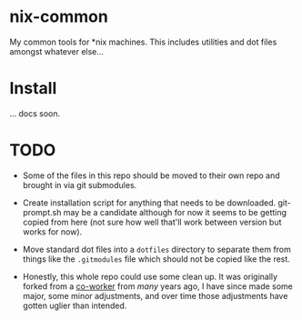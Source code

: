 nix-common
==========

My common tools for &#42;nix machines. This includes utilities and dot files
amongst whatever else...

# Install
... docs soon.

# TODO
* Some of the files in this repo should be moved to their own repo and brought
  in via git submodules.

* Create installation script for anything that needs to be downloaded.
  git-prompt.sh may be a candidate although for now it seems to be getting
  copied from here (not sure how well that'll work between version but works
  for now).

* Move standard dot files into a `dotfiles` directory to separate them from
  things like the `.gitmodules` file which should not be copied like the rest.

* Honestly, this whole repo could use some clean up. It was originally forked
  from a [co-worker](https://github.com/k-k/dotfiles) from *many* years ago, I
  have since made some major, some minor adjustments, and over time those
  adjustments have gotten uglier than intended.

